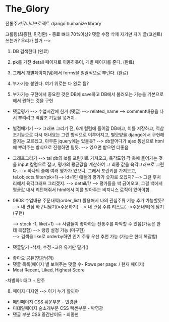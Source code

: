 # The_Glory

전통주*커뮤니티*프로젝트
django humanize library

크롤링(최종현, 민경환) - 종료
뼈대 70%이상?
댓글 수정 삭제
자기만 자기 글(코멘트)쓰는거?
우리가 할거
-->

1. DB 검색한다 (완료)
2. pk를 가진 detail 페이지로 이동하듯이, 개별 페이지를 준다. (완료)
3. 그래서 개별페이지(탬)에서 forms을 일괄적으로 뿌린다. (완료)

4. 부가기능 붙인다. 여기 위로는 다 완료 됨?

5. 부가기능 구현에서 중요한 것은 DB에 save하고 DB에서 불러오는 기능을 기본으로 해서 원하는 것을 구현

- 댓글평가 --> 수업시간에 한거 (댓글) --> related_name --> comment내용을 다시 뿌리려고 역참조 기능을 넣거지.
- 별점매기기 --> 그래프 그리기 전, 6개 컬럼에 들어갈 DB짜고, 이를 저장하고, 역참조기능으로 다시 꺼내요는 그런 방식으로 이루어지고, 별모양을 django에서 구현해줄지는 모르겠고, 아무튼 jquery에는 있을듯? --> db끌어다가 ajax 통신으로 html에 뿌려주는 방식으로 진행하면 될듯. --> 있으면 받으면 더좋음

- 그래프그리기 --> tal db의 id를 포린키로 가져오고, 육각도형 각 축에 들어가는 것을 input 칼럼으로 잡고, 평가의 평균값을 계산하여 그 최종 값을 육각그래프로 그린다. --> 하나의 술에 여러 평가가 있으니, 그래서 포린키를 가져오고, tal.objects.filter(pk=1)--> id=1인 애들의 평가가 숫자로 오겠지? --> 그걸 후처리해서 육각그래프 그리겠지.
  --> detail/1/ --> 평가들을 싹 긁어오고, 그걸 백에서 평균값 내서 리턴해줘서 html에서 이를 받아주는 비지니스 로직이 있어야함.

- 0808 수업내용 주문내역(order_list) 활용해서 나의 관심주류 기능 추가 가능할듯?
  --> 내 관심 바구니담기(=주문하기) --> 내 관심 주류 리스트(-->주문내역)에 담기(구현)

  --> stock -1, like(+1) --> 사람들이 좋아하는 전통주를 파악할 수 있음(가능은 한데 복잡함)
  --> 랭킹 설정 가능 (미구현)  
  --> 검색을 like로 orderby하면 인기 주류 우선 추천 가능 (가능은 한데 복잡함)

* 댓글달기 -삭제, 수정 -고유 유저만 달기()

- 좋아요 공유(영광님꺼)
- 댓글 목록(페이지 별 보여주는 댓글 수- Rows per page: / 현재 페이지)
- Most Recent, Liked, Highest Score

-차별화!: 태그 + 안주

8. 페이지 디자인 --> 이거 누가 할꺼야

- 메인페이지 CSS 쉬운부분 - 민경환
- 디테일페이지 술소개부분 CSS 빡센부분 - 박영광
- 댓글 부분 CSS 중간난이도 - 최종현
